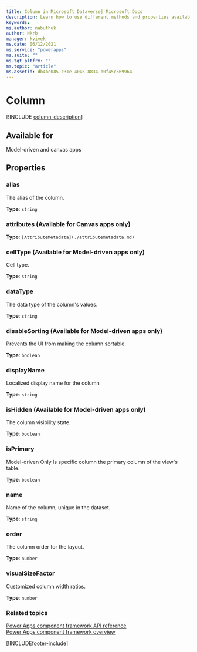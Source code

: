 ```yaml
---
title: Column in Microsoft Dataverse| Microsoft Docs
description: Learn how to use different methods and properties available for column in Power Apps component framework.
keywords:
ms.author: nabuthuk
author: Nkrb
manager: kvivek
ms.date: 06/12/2021
ms.service: "powerapps"
ms.suite: ""
ms.tgt_pltfrm: ""
ms.topic: "article"
ms.assetid: db4be085-c31e-4045-8834-b0f45c569964
---
```


# Column

[!INCLUDE [column-description](includes/column-description.md)]

## Available for

Model-driven and canvas apps

## Properties

### alias

The alias of the column.

**Type**: `string`

### attributes (Available for Canvas apps only)

**Type**: `[AttributeMetadata](./attributemetadata.md)`

### cellType (Available for Model-driven apps only)

Cell type.

**Type**: `string`

### dataType

The data type of the column's values.

**Type**: `string`

### disableSorting (Available for Model-driven apps only)

Prevents the UI from making the column sortable.

**Type**: `boolean`<br />

### displayName

Localized display name for the column

**Type**: `string`

### isHidden (Available for Model-driven apps only)

The column visibility state.

**Type**: `boolean`<br />

### isPrimary

Model-driven Only
Is specific column the primary column of the view's table.

**Type**: `boolean`<br />

### name

Name of the column, unique in the dataset.

**Type**: `string`

### order

The column order for the layout.

**Type**: `number`

### visualSizeFactor

Customized column width ratios.

**Type**: `number`

### Related topics

[Power Apps component framework API reference](../reference/index.md)<br/>
[Power Apps component framework overview](../overview.md)

[!INCLUDE[footer-include](../../../includes/footer-banner.md)]
